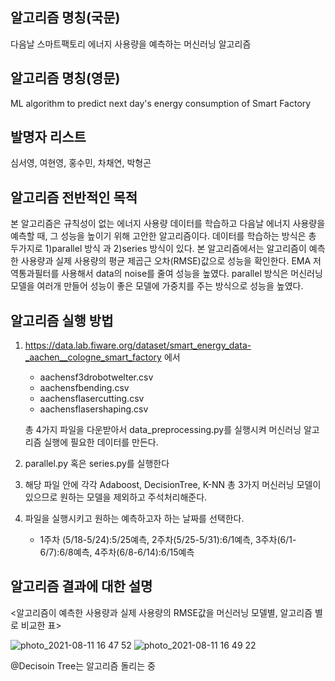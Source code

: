 ## 알고리즘 명칭(국문)
다음날 스마트팩토리 에너지 사용량을 예측하는 머신러닝 알고리즘

## 알고리즘 명칭(영문)
ML algorithm to predict next day's energy consumption of Smart Factory

## 발명자 리스트
심서영, 여현영, 홍수민, 차채연, 박형곤

## 알고리즘 전반적인 목적
본 알고리즘은 규칙성이 없는 에너지 사용량 데이터를 학습하고 다음날 에너지 사용량을 예측할 때, 그 성능을 높이기 위해 고안한 알고리즘이다.
데이터를 학습하는 방식은 총 두가지로 1)parallel 방식 과 2)series 방식이 있다.
본 알고리즘에서는 알고리즘이 예측한 사용량과 실제 사용량의 평균 제곱근 오차(RMSE)값으로 성능을 확인한다.
EMA 저역통과필터를 사용해서 data의 noise를 줄여 성능을 높였다.
parallel 방식은 머신러닝 모델을 여러개 만들어 성능이 좋은 모델에 가중치를 주는 방식으로 성능을 높였다.

## 알고리즘 실행 방법
1. https://data.lab.fiware.org/dataset/smart_energy_data-_aachen__cologne_smart_factory 에서
    + aachensf3drobotwelter.csv
    + aachensfbending.csv
    + aachensflasercutting.csv
    + aachensflasershaping.csv
     
    총 4가지 파일을 다운받아서 data_preprocessing.py를 실행시켜 머신러닝 알고리즘 실행에 필요한 데이터를 만든다.

2. parallel.py 혹은 series.py를 실행한다

3. 해당 파일 안에 각각 Adaboost, DecisionTree, K-NN 총 3가지 머신러닝 모델이 있으므로 원하는 모델을 제외하고 주석처리해준다.

4. 파일을 실행시키고 원하는 예측하고자 하는 날짜를 선택한다.
     + 1주차 (5/18-5/24):5/25예측, 2주차(5/25-5/31):6/1예측, 3주차(6/1-6/7):6/8예측, 4주차(6/8-6/14):6/15예측



## 알고리즘 결과에 대한 설명

<알고리즘이 예측한 사용량과 실제 사용량의 RMSE값을 머신러닝 모델별, 알고리즘 별로 비교한 표>

![photo_2021-08-11 16 47 52](https://user-images.githubusercontent.com/87114999/128990535-3ebe8e8e-df2c-4936-a0ca-bd5bee0bf3ca.jpeg)
![photo_2021-08-11 16 49 22](https://user-images.githubusercontent.com/87114999/128990780-16e8e3f5-ea57-46d1-8907-17e22f59e9af.jpeg)
 
 @Decisoin Tree는 알고리즘 돌리는 중

